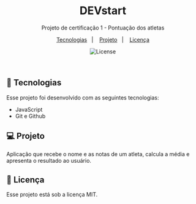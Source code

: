 <h1 align="center"> DEVstart </h1>

<p align="center">
Projeto de certificação 1 - Pontuação dos atletas
</p>

<p align="center">
  <a href="#-tecnologias">Tecnologias</a>&nbsp;&nbsp;&nbsp;|&nbsp;&nbsp;&nbsp;
  <a href="#-projeto">Projeto</a>&nbsp;&nbsp;&nbsp;|&nbsp;&nbsp;&nbsp;
  <a href="#memo-licença">Licença</a>
</p>

<p align="center">
  <img alt="License" src="https://img.shields.io/static/v1?label=license&message=MIT&color=49AA26&labelColor=000000">
</p>

<br>

## 🚀 Tecnologias

Esse projeto foi desenvolvido com as seguintes tecnologias:

- JavaScript
- Git e Github

## 💻 Projeto

Aplicação que recebe o nome e as notas de um atleta, calcula a média e apresenta o resultado ao usuário.

## :page_facing_up: Licença

Esse projeto está sob a licença MIT.


